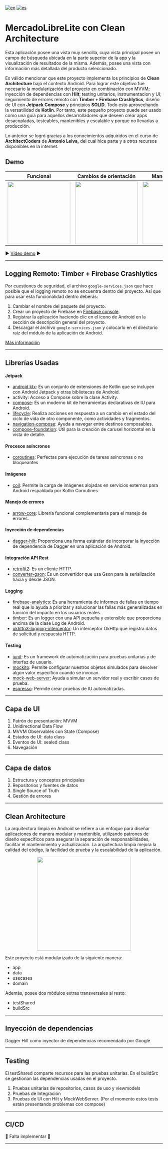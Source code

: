 [![en](https://img.shields.io/badge/lang-en-red.svg)](https://github.com/lumec/MercadoLibreChallenge)
[![es](https://img.shields.io/badge/lang-es-yellow.svg)](https://github.com/lumec/MercadoLibreChallenge/blob/main/README.es.md)

# MercadoLibreLite con Clean Architecture

Esta aplicación posee una vista muy sencilla, cuya vista principal posee un campo de búsqueda ubicada en la parte superior de la app y la visualización de resultados de la misma. Además, posee una vista con información más detallada del producto seleccionado.

Es válido mencionar que este proyecto implementa los principios de **Clean Architecture** bajo el contexto Android. Para lograr este objetivo fue necesario la modularización del proyecto en combinación con MVVM; inyección de dependencias con **Hilt**; testing unitarios, instrumentacion y UI; seguimiento de errores remoto con **Timber + Firebase Crashlytics**, diseño de UI con **Jetpack Compose** y principios **SOLID**. Todo esto aprovechando la versatilidad de **Kotlin**. Por tanto, este pequeño proyecto puede ser usado como una guía para aquellos desarrolladores que deseen crear apps desacopladas, testeables, mantenibles y escalable y porque no llevarlas a producción.

Lo anterior se logró gracias a los conocimientos adquiridos en el curso de **ArchitectCoders** de **Antonio Leiva,** del cual hice parte y a otros recursos disponibles en la internet.

## Demo

| Funcional | Cambios de orientación | Manejo de errores
|--|--|--|
| <img src="images/part1.gif" width="200px"> | <img src="images/part2.gif" width="200px"> | <img src="images/part3.gif" width="200px"> | 


:arrow_forward: [Vídeo demo](https://youtu.be/MIb5NvRfV8k "Vídeo demo") :arrow_forward:

------------

## Logging Remoto: Timber + Firebase Crashlytics
Por cuestiones de seguridad, el archivo `google-services.json` que hace posible que el logging remoto no se encuentra dentro del proyecto. Así que para usar esta funcionalidad dentro deberás:

1. Cambiar el nombre del paquete del proyecto.
2. Crear un proyecto de Firebase en [Firebase console](http://https://console.firebase.google.com/?authuser=0 "Firebase console").
3. Registrar la aplicación haciendo clic en el icono de Android en la sección de descripción general del proyecto.
4. Descargar el archivo `google-services.json` y colocarlo en el directorio raíz del módulo de la aplicación de Android.

[Más información](https://proandroiddev.com/remote-logging-with-timber-and-firebase-realtime-database-a9dfbe66284c "Más información")

------------

## Librerías Usadas 

#### Jetpack
- [android ktx](https://developer.android.com/kotlin/ktx "android ktx"): Es un conjunto de extensiones de Kotlin que se incluyen con Android Jetpack y otras bibliotecas de Android.
- activity: Acceso a Compose sobre la clase Activity.
- [compose](https://developer.android.com/jetpack/androidx/releases/compose?hl=en "compose"): Es un moderno kit de herramientas declarativas de IU para Android.
- [lifecycle](https://developer.android.com/jetpack/androidx/releases/lifecycle "lifecycle"): Realiza  acciones en respuesta a un cambio en el estado del ciclo de vida de otro componente, como actividades y fragmentos.
- [navigation-compose](https://developer.android.com/jetpack/compose/navigation "navigation-compose"): Ayuda a navegar entre destinos composables. 
- [compose-foundation](https://developer.android.com/jetpack/androidx/releases/compose-foundation "compose-foundation"):  Útil para la creación de carusel horizontal en la vista de detalle.

#### Procesos asíncronos
- [coroutines](https://kotlinlang.org/docs/coroutines-overview.html "coroutines"): Perfectas para ejecución de tareas asíncronas o no bloqueantes


#### Imágenes
-  [coil](https://coil-kt.github.io/coil/ "coil"): Permite la carga de imágenes alojadas en servicios externos para Android respaldada por Kotlin Coroutines

#### Manejo de errores
- [arrow-core](https://arrow-kt.io/docs/core/ "arrow-core"): Librería funcional complementaria para el manejo de errores.

#### Inyección de dependencias
- [dagger-hilt](https://dagger.dev/hilt/ "dagger-hilt"): Proporciona una forma estándar de incorporar la inyección de dependencia de Dagger en una aplicación de Android.

#### Integración API Rest 
- [retrofit2](https://square.github.io/retrofit/ "retrofit2"): Es un cliente HTTP.
- [converter-gson](https://github.com/square/retrofit/tree/master/retrofit-converters/gson "converter-gson"): Es un convertidor que usa Gson para la serialización hacia y desde JSON.

#### Logging
- [firebase-analytics](https://firebase.google.com/products/analytics/ "firebase-analytics"): Es una herramienta de informes de fallas en tiempo real que lo ayuda a priorizar y solucionar las fallas más generalizadas en función del impacto en los usuarios reales.
- [timber](https://github.com/JakeWharton/timber "timber"): Es un logger con una API pequeña y extensible que proporciona encima de la clase Log de Android.
- [okhttp3-logging-interceptor](https://github.com/square/okhttp/tree/master/okhttp-logging-interceptor "logging-interceptor"): Un interceptor OkHttp que registra datos de solicitud y respuesta HTTP.

#### Testing
- [junit](https://junit.org/junit4/ "junit"): Es un framework de automatización para pruebas unitarias y de interfaz de usuario.
- [mockito](https://site.mockito.org/ "mockito"): Permite configurar nuestros objetos simulados para devolver algún valor específico cuando se invocan.
- [mock-web-server:](https://github.com/square/okhttp/tree/master/mockwebserver "mock-web-server:") Ayuda a simular un servidor real y escribir casos de prueba.
- [espresso](https://developer.android.com/training/testing/espresso "espresso"): Permite crear pruebas de IU automatizadas.


------------

## Capa de UI

1. Patrón de presentación: MVVM
2. Unidirectional Data Flow
3. MVVM Observables con State (Compose)
4. Estados de UI: data class
5. Eventos de UI: sealed class
6. Navegación

------------

## Capa de datos

1. Estructura y conceptos principales
2. Repositorios  y fuentes de datos
3. Single Source of Truth
4. Gestión de errores

------------

## Clean Architecture

La arquitectura limpia en Android se refiere a un enfoque para diseñar aplicaciones de manera modular y mantenible, utilizando patrones de diseño específicos para asegurar la separación de responsabilidades, facilitar el mantenimiento y actualización. La arquitectura limpia mejora la calidad del código, la facilidad de prueba y la escalabilidad de la aplicación.

<p align="center">
  <img src="/images/clean_architecture_es.png" height="300" width="300"/>
</p>

Este proyecto está modularizado de la siguiente manera:

- app
- data
- usecases
- domain

Además, posee dos módulos extras transversales al resto:

- testShared
- buildSrc

------------

## Inyección de dependencias

Dagger Hilt como inyector de dependencias recomendado por Google

------------

## Testing

El testShared comparte recursos para las pruebas unitarias. 
En el buildSrc se gestionan las dependencias usadas en el proyecto.

1. Pruebas unitarias de repositorios, casos de uso y viewmodels
2. Pruebas de Integración
3. Pruebas de UI con Hilt y MockWebServer. (Por el momento estos tests están presentando problemas con compose)

-------

## CI/CD

:construction: Falta implementar :construction:

-------

